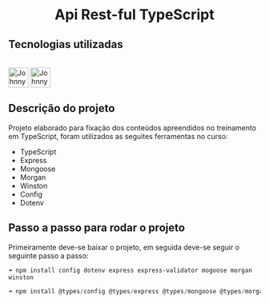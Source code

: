 <h1 align="center">
    Api Rest-ful TypeScript
</h1>

## Tecnologias utilizadas

<div style="display: inline_block"><br>
  <img align="center" alt="Johnny-TS" height="40" width="40" src="https://cdn.jsdelivr.net/gh/devicons/devicon/icons/typescript/typescript-original.svg">

<img align="center" alt="Johnny-Express" height="40" width="40" src="https://cdn.jsdelivr.net/gh/devicons/devicon/icons/express/express-original.svg">
</div>


## Descrição do projeto

Projeto elaborado para fixação dos conteúdos apreendidos no treinamento em TypeScript, foram utilizados as seguites
ferramentas no curso:

- TypeScript
- Express
- Mongoose
- Morgan
- Winston
- Config
- Dotenv

## Passo a passo para rodar o projeto

Primeiramente deve-se baixar o projeto, em seguida deve-se seguir o seguinte passo a passo: 

```➜ npm install config dotenv express express-validator mogoose morgan winston```

```javascript
➜ npm install @types/config @types/express @types/mongoose @types/morgan @types/node ts-node-dev typescript --save-dev
```